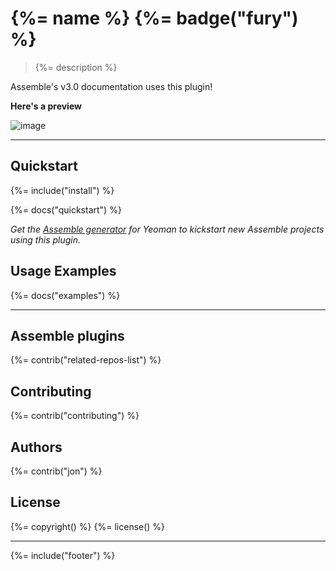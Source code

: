 # {%= name %} {%= badge("fury") %}

> {%= description %}

Assemble's v3.0 documentation uses this plugin!

**Here's a preview**

![image](https://f.cloud.github.com/assets/383994/2523672/94f62414-b4d4-11e3-98c6-fc3c07bef4b4.png)

***

## Quickstart
{%= include("install") %}

{%= docs("quickstart") %}

_Get the [Assemble generator](https://github.com/assemble/generator-assemble) for Yeoman to kickstart new Assemble projects using this plugin._

## Usage Examples
{%= docs("examples") %}

***

## Assemble plugins
{%= contrib("related-repos-list") %}

## Contributing
{%= contrib("contributing") %}

## Authors
{%= contrib("jon") %}

## License
{%= copyright() %}
{%= license() %}

***

{%= include("footer") %}
